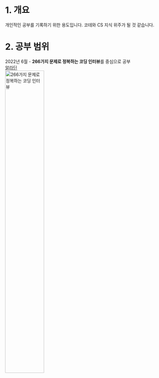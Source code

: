 <!-- https://gist.github.com/ihoneymon/652be052a0727ad59601#file-how-to-write-by-markdown-md 마크다운 참조-->
# 1. 개요
개인적인 공부를 기록하기 위한 용도입니다. 코테와 CS 지식 위주가 될 것 같습니다.
# 2. 공부 범위
2022년 6월 - **266가지 문제로 정복하는 코딩 인터뷰**를 중심으로 공부   
[알라딘](https://www.aladin.co.kr/shop/wproduct.aspx?ItemId=279822924)   
<img src="/path/to/img.jpg" width="50%" height="50%" title="266가지 문제로 정복하는 코딩 인터뷰 이미지" alt="266가지 문제로 정복하는 코딩 인터뷰"></img><br/>
